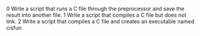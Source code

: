 0 Write a script that runs a C file through the preprocessor and save the result into another file.
1 Write a script that compiles a C file but does not link.
2 Write a script that compiles a C file and creates an executable named cisfun
